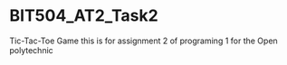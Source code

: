 # BIT504_AT2_Task2
Tic-Tac-Toe Game this is for assignment 2 of programing 1 for the Open polytechnic
